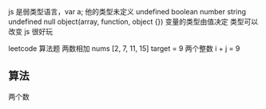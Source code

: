 js 是弱类型语言，var a; 他的类型未定义 undefined
boolean number string undefined null object(array, function, object {}) 
变量的类型由值决定 类型可以改变 js 很好玩

leetcode 算法题
两数相加
nums [2, 7, 11, 15]
target = 9
两个整数 i + j = 9

算法
- 
  两个数 

